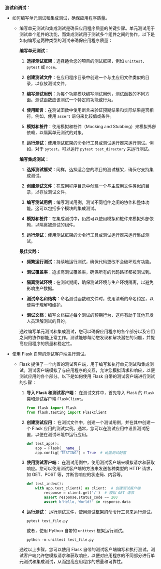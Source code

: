 **测试和调试**：

- 如何编写单元测试和集成测试，确保应用程序质量。

  - 编写单元测试和集成测试是确保应用程序质量的关键步骤。单元测试用于测试单个组件的功能，而集成测试用于测试多个组件之间的协作。以下是如何编写这两种类型的测试来确保应用程序质量：

    **编写单元测试：**

    1. **选择测试框架**：选择适合您的项目的测试框架，例如 `unittest`、`pytest` 或 `nose`。

    2. **创建测试文件**：在应用程序目录中创建一个与主应用文件类似的目录，以存放测试文件。

    3. **编写测试用例**：为每个功能模块编写测试用例，测试函数的不同方面。测试函数应该测试一个特定的功能或行为。

    4. **使用断言**：在测试函数中使用断言来验证预期结果和实际结果是否相符。例如，使用 `assert` 语句来比较值或条件。

    5. **模拟和桩件**：使用模拟和桩件（Mocking and Stubbing）来模拟外部依赖，以隔离单元测试的对象。

    6. **运行测试**：使用测试框架的命令行工具或测试运行器来运行测试。例如，对于 `pytest`，可以运行 `pytest test_directory` 来运行测试。

    **编写集成测试：**

    1. **选择测试框架**：同样，选择适合您的项目的测试框架，确保它支持集成测试。

    2. **创建测试文件**：在应用程序目录中创建一个与主应用文件类似的目录，以存放测试文件。

    3. **编写测试用例**：编写测试用例，测试不同组件之间的协作和整体功能。这可以包括多个模块的集成测试。

    4. **模拟和桩件**：在集成测试中，仍然可以使用模拟和桩件来模拟外部依赖，以隔离被测试的组件。

    5. **运行测试**：使用测试框架的命令行工具或测试运行器来运行集成测试。

    **最佳实践：**

    - **频繁运行测试**：持续地运行测试，确保代码更改不会破坏现有功能。

    - **测试覆盖率**：追求高测试覆盖率，确保所有的代码路径都被测试到。

    - **隔离测试环境**：在测试期间，确保测试环境与生产环境隔离，以避免影响生产数据。

    - **测试命名和结构**：命名测试函数和文件时，使用清晰的命名约定，以便易于理解和维护。

    - **测试文档**：编写文档描述每个测试的预期行为，这将有助于其他开发人员理解测试的目的。

    通过编写单元测试和集成测试，您可以确保应用程序的各个部分以及它们之间的协作都能正常工作。测试能够帮助您发现和解决潜在的问题，并提高应用程序的质量和稳定性。

- 使用 Flask 自带的测试客户端进行测试。

  - Flask 提供了一个内置的测试客户端，用于编写和执行单元测试和集成测试。测试客户端模拟了与应用程序的交互，允许您模拟请求和响应，以便测试应用的各个部分。以下是如何使用 Flask 自带的测试客户端进行测试的步骤：

    1. **导入 Flask 和测试客户端**：
       在测试文件中，首先导入 Flask 的 `Flask` 类和测试客户端 `FlaskClient`。

       ```python
       from flask import Flask
       from flask.testing import FlaskClient
       ```

    2. **创建测试应用**：
       在测试文件中，创建一个测试用例，并在其中创建一个 Flask 应用的测试实例。通常，您可以在测试应用中设置测试配置，以便在测试环境中运行应用。

       ```python
       def test_app():
           app = Flask(__name__)
           app.config['TESTING'] = True  # 设置测试配置
       ```

    3. **使用测试客户端**：
       在测试用例中，使用测试客户端来模拟请求和获取响应。您可以使用测试客户端的方法来发送各种类型的 HTTP 请求，如 GET、POST 等，并断言响应的状态码、内容等。

       ```python
       def test_index():
           with app.test_client() as client:  # 创建测试客户端
               response = client.get('/')  # 模拟 GET 请求
               assert response.status_code == 200
               assert b'Hello, World!' in response.data
       ```

    4. **运行测试**：
       运行测试文件，使用测试框架的命令行工具来运行测试。

       ```
       pytest test_file.py
       ```

       或者，使用 Python 自带的 `unittest` 框架运行测试。

       ```
       python -m unittest test_file.py
       ```

    通过以上步骤，您可以使用 Flask 自带的测试客户端编写和执行测试。测试客户端允许您模拟请求和获取响应，以便对应用程序的不同部分进行单元测试和集成测试，从而提高应用程序的质量和可靠性。